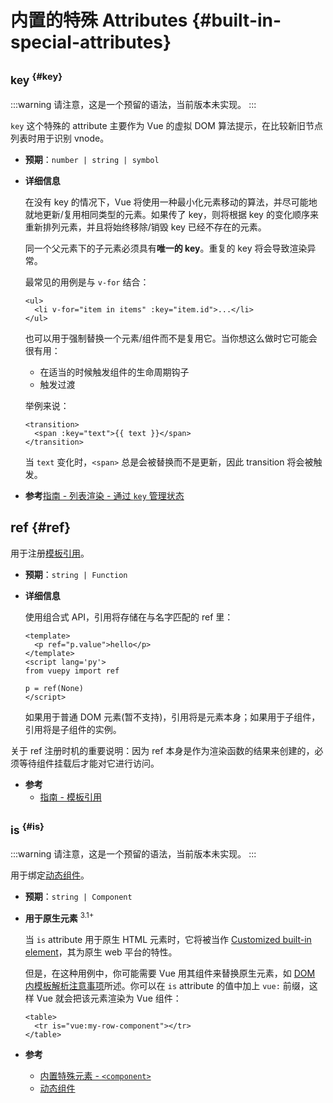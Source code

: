 # 内置的特殊 Attributes {#built-in-special-attributes}

## <sup class=""/> key <sup class="vt-badge dev-only" data-text="Reserved" /> {#key}

:::warning
请注意，这是一个预留的语法，当前版本未实现。
:::
<!-- end revered_text -->

`key` 这个特殊的 attribute 主要作为 Vue 的虚拟 DOM 算法提示，在比较新旧节点列表时用于识别 vnode。

- **预期**：`number | string | symbol`

- **详细信息**

  在没有 key 的情况下，Vue 将使用一种最小化元素移动的算法，并尽可能地就地更新/复用相同类型的元素。如果传了 key，则将根据 key 的变化顺序来重新排列元素，并且将始终移除/销毁 key 已经不存在的元素。

  同一个父元素下的子元素必须具有**唯一的 key**。重复的 key 将会导致渲染异常。

  最常见的用例是与 `v-for` 结合：

  ```vue-html
  <ul>
    <li v-for="item in items" :key="item.id">...</li>
  </ul>
  ```

  也可以用于强制替换一个元素/组件而不是复用它。当你想这么做时它可能会很有用：

  - 在适当的时候触发组件的生命周期钩子
  - 触发过渡

  举例来说：

  ```vue-html
  <transition>
    <span :key="text">{{ text }}</span>
  </transition>
  ```

  当 `text` 变化时，`<span>` 总是会被替换而不是更新，因此 transition 将会被触发。

- **参考**[指南 - 列表渲染 - 通过 `key` 管理状态](/guide/essentials/list#maintaining-state-with-key)

## ref {#ref}

用于注册[模板引用](/guide/essentials/template-refs)。

- **预期**：`string | Function`

- **详细信息**

  使用组合式 API，引用将存储在与名字匹配的 ref 里：

  ```vue
  <template>
    <p ref="p.value">hello</p>
  </template>
  <script lang='py'>
  from vuepy import ref

  p = ref(None)
  </script>
  ```

  如果用于普通 DOM 元素(暂不支持)，引用将是元素本身；如果用于子组件，引用将是子组件的实例。

<!-- todo 暂不支持
  或者 `ref` 可以接收一个函数值，用于对存储引用位置的完全控制：

  ```vue-html
  <ChildComponent :ref="(el) => child = el" />
  ```
-->

  关于 ref 注册时机的重要说明：因为 ref 本身是作为渲染函数的结果来创建的，必须等待组件挂载后才能对它进行访问。


- **参考**
  - [指南 - 模板引用](/guide/essentials/template-refs)
  <!-- todo 暂不支持
  - [指南 - 为模板引用标注类型](/guide/typescript/composition-api#typing-template-refs) <sup class="vt-badge ts" />
  - [指南 - 为组件模板引用标注类型](/guide/typescript/composition-api#typing-component-template-refs) <sup class="vt-badge ts" />
  -->

## <sup class=""/> is <sup class="vt-badge dev-only" data-text="Reserved" /> {#is}

:::warning
请注意，这是一个预留的语法，当前版本未实现。
:::
<!-- end revered_text -->

用于绑定[动态组件](/guide/essentials/component-basics#dynamic-components)。

- **预期**：`string | Component`

- **用于原生元素** <sup class="vt-badge">3.1+</sup>

  当 `is` attribute 用于原生 HTML 元素时，它将被当作 [Customized built-in element](https://html.spec.whatwg.org/multipage/custom-elements.html#custom-elements-customized-builtin-example)，其为原生 web 平台的特性。

  但是，在这种用例中，你可能需要 Vue 用其组件来替换原生元素，如 [DOM 内模板解析注意事项](/guide/essentials/component-basics#in-dom-template-parsing-caveats)所述。你可以在 `is` attribute 的值中加上 `vue:` 前缀，这样 Vue 就会把该元素渲染为 Vue 组件：

  ```vue-html
  <table>
    <tr is="vue:my-row-component"></tr>
  </table>
  ```

- **参考**

  - [内置特殊元素 - `<component>`](/api/built-in-special-elements#component)
  - [动态组件](/guide/essentials/component-basics#dynamic-components)

